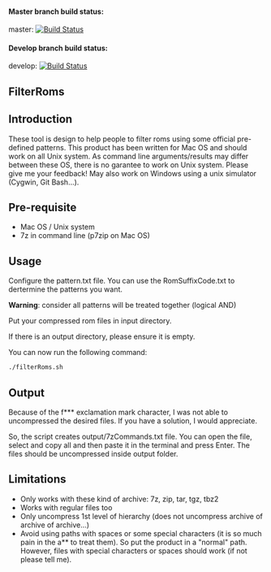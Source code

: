 #### Master branch build status: ####
master: [![Build Status](https://travis-ci.org/benjdum59/filterRoms.svg?branch=master)](https://travis-ci.org/benjdum59/filterRoms)
#### Develop branch build status: ####
develop: [![Build Status](https://travis-ci.org/benjdum59/filterRoms.svg?branch=develop)](https://travis-ci.org/benjdum59/filterRoms)


## FilterRoms ##

Introduction
-------
These tool is design to help people to filter roms using some official pre-defined patterns. This product has been written for Mac OS and should work on all Unix system. As command line arguments/results may differ between these OS, there is no garantee  to work on Unix system. Please give me your feedback! May also work on Windows using a unix simulator (Cygwin, Git Bash...).

Pre-requisite
-------

- Mac OS / Unix system
- 7z in command line (p7zip on Mac OS)

Usage
-----
Configure the pattern.txt file. You can use the RomSuffixCode.txt to dertermine the patterns you want.

**Warning**: consider all patterns will be treated together (logical AND)

Put your compressed rom files in input directory.

If there is an output directory, please ensure it is empty.

You can now run the following command:

```bash
./filterRoms.sh
```

Output
------
Because of the f*** exclamation mark character, I was not able to uncompressed the desired files. If you have a solution, I would appreciate.

So, the script creates output/7zCommands.txt file. You can open the file, select and copy all and then paste it in the terminal and press Enter. The files should be uncompressed inside output folder.

Limitations
-----------

- Only works with these kind of archive: 7z, zip, tar, tgz, tbz2
- Works with regular files too
- Only uncompress 1st level of hierarchy (does not uncompress archive of archive of archive...)
- Avoid using paths with spaces or some special characters (it is so much pain in the a** to treat them). So put the product in a "normal" path. However, files with special characters or spaces should work (if not please tell me).
